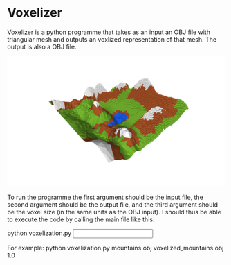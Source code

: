 # Voxelizer

Voxelizer is a python programme that takes as an input an OBJ file with triangular mesh and outputs an voxlized representation of that mesh. The output is also a OBJ file. 

![voxelization](/obj_mountains/voxelizer_mountains.png)

To run the programme the first argument should be the input file, the second argument should be the output file, and the third argument should be the voxel size (in the same units as the OBJ input). I should thus be able to execute the code by calling the main file like this:

python voxelization.py <input OBJ> <output OBJ> <voxel size>

For example:
python voxelization.py mountains.obj voxelized_mountains.obj 1.0
